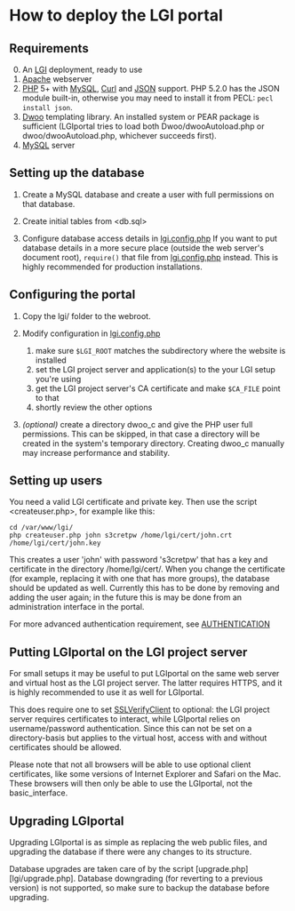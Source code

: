 How to deploy the LGI portal
============================

Requirements
------------

0. An [LGI] deployment, ready to use
1. [Apache][] webserver
2. [PHP] 5+ with [MySQL][PHP-MySQL], [Curl][PHP-Curl] and [JSON][PHP-JSON] support.
     PHP 5.2.0 has the JSON module built-in, otherwise you may need to install it
     from PECL: `pecl install json`.
3. [Dwoo][] templating library.
    An installed system or PEAR package is sufficient (LGIportal tries
    to load both Dwoo/dwooAutoload.php or dwoo/dwooAutoload.php,
    whichever succeeds first).
4. [MySQL][] server


Setting up the database
-----------------------

1. Create a MySQL database and create a user with full permissions on that database.

2. Create initial tables from <db.sql>
       
2. Configure database access details in [lgi.config.php][]
     If you want to put database details in a more secure place (outside the web
     server's document root), `require()` that file from [lgi.config.php][]
     instead. This is highly recommended for production installations.


Configuring the portal
----------------------

1. Copy the lgi/ folder to the webroot.

2. Modify configuration in [lgi.config.php][]
   1. make sure `$LGI_ROOT` matches the subdirectory where the website is installed
   2. set the LGI project server and application(s) to the your LGI setup you're using
   3. get the LGI project server's CA certificate and make `$CA_FILE` point to that
   4. shortly review the other options

3. *(optional)* create a directory dwoo\_c and give the PHP user full permissions.
     This can be skipped, in that case a directory will be created in the system's
     temporary directory. Creating dwoo\_c manually may increase performance
     and stability.


Setting up users
----------------

You need a valid LGI certificate and private key. Then use the script
<createuser.php>, for example like this:

    cd /var/www/lgi/
    php createuser.php john s3cretpw /home/lgi/cert/john.crt /home/lgi/cert/john.key

This creates a user 'john' with password 's3cretpw' that has a key and certificate in
the directory /home/lgi/cert/.
When you change the certificate (for example, replacing it with one that has more
groups), the database should be updated as well. Currently this has to be done by
removing and adding the user again; in the future this is may be done from an
administration interface in the portal.

For more advanced authentication requirement, see [AUTHENTICATION][]


Putting LGIportal on the LGI project server
-------------------------------------------

For small setups it may be useful to put LGIportal on the same web server and virtual
host as the LGI project server. The latter requires HTTPS, and it is highly
recommended to use it as well for LGIportal.

This does require one to set [SSLVerifyClient][] to optional: the LGI project server
requires certificates to interact, while LGIportal relies on username/password
authentication. Since this can not be set on a directory-basis but applies to the
virtual host, access with and without certificates should be allowed.

Please note that not all browsers will be able to use optional client certificates,
like some versions of Internet Explorer and Safari on the Mac. These browsers will
then only be able to use the LGIportal, not the basic\_interface.


Upgrading LGIportal
-------------------

Upgrading LGIportal is as simple as replacing the web public files, and upgrading
the database if there were any changes to its structure.

Database upgrades are taken care of by the script [upgrade.php][lgi/upgrade.php].
Database downgrading (for reverting to a previous version) is not supported, so
make sure to backup the database before upgrading.


[LGI]: http://gliteui.wks.gorlaeus.net/LGI/
[Apache]: http://httpd.apache.org/
[PHP]: http://php.net/
[PHP-MySQL]: http://php.net/manual/en/book.mysql.php
[PHP-Curl]: http://php.net/manual/en/book.curl.php
[PHP-JSON]: http://php.net/manual/en/book.json.php
[MySQL]: http://www.mysql.org/
[Dwoo]: http://dwoo.org/                
[SSLVerifyClient]: http://httpd.apache.org/docs/current/mod/mod_ssl.html#sslverifyclient
[AUTHENTICATION]: AUTHENTICATION.md
[lgi.config.php]: lgi/lgi.config.php

